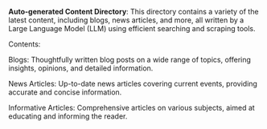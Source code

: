**Auto-generated Content Directory**:
This directory contains a variety of the latest content, including blogs, news articles, and more, all written by a Large Language Model (LLM) using efficient searching and scraping tools.

Contents:

Blogs: Thoughtfully written blog posts on a wide range of topics, offering insights, opinions, and detailed information.

News Articles: Up-to-date news articles covering current events, providing accurate and concise information.

Informative Articles: Comprehensive articles on various subjects, aimed at educating and informing the reader.
